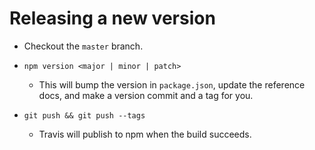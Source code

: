 # Releasing a new version

- Checkout the `master` branch.

- `npm version <major | minor | patch>`

  - This will bump the version in `package.json`, update the reference docs, and make a version commit and a tag for you.

- `git push && git push --tags`

  - Travis will publish to npm when the build succeeds.

